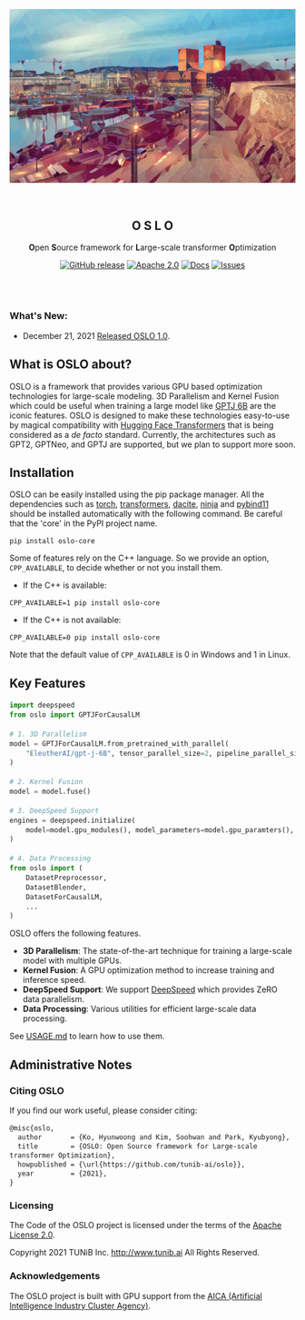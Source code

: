 <div align="center">

![](assets/oslo.png)

<br>

## O S L O

**O**pen **S**ource framework for **L**arge-scale transformer **O**ptimization

<p align="center">
<a href="https://github.com/tunib-ai/oslo/releases"><img alt="GitHub release" src="https://img.shields.io/github/release/tunib-ai/oslo.svg" /></a> 
<a href="https://github.com/tunib-ai/oslo/blob/master/LICENSE.apache-2.0"><img alt="Apache 2.0" src="https://img.shields.io/badge/license-Apache%202.0-blue.svg"/></a> <a href="https://github.com/tunib-ai/oslo/blob/master/USAGE.md"><img alt="Docs" src="https://img.shields.io/badge/docs-passing-success.svg"/></a>
<a href="https://github.com/tunib-ai/oslo/issues"><img alt="Issues" src="https://img.shields.io/github/issues/tunib-ai/oslo"/></a>

    
</div>

<br><br>

### What's New:
* December 21, 2021 [Released OSLO 1.0](https://github.com/tunib-ai/oslo/releases/tag/v1.0).

## What is OSLO about?
OSLO is a framework that provides various GPU based optimization technologies for large-scale modeling. 3D Parallelism and Kernel Fusion which could be useful when training a large model like [GPTJ 6B](https://huggingface.co/EleutherAI/gpt-j-6B) are the iconic features. OSLO is designed to make these technologies easy-to-use by magical compatibility with [Hugging Face Transformers](https://github.com/huggingface/transformers) that is being considered as a <i>de facto</i> standard. Currently, the architectures such as GPT2, GPTNeo, and GPTJ are supported, but we plan to support more soon.

## Installation
OSLO can be easily installed using the pip package manager.
All the dependencies such as [torch](https://pypi.org/project/torch/), [transformers](https://pypi.org/project/transformers/), [dacite](https://pypi.org/project/dacite/),
[ninja](https://pypi.org/project/ninja/) and [pybind11](https://pypi.org/project/pybind11/) should be installed automatically with the following command.
Be careful that the 'core' in the PyPI project name.
```console
pip install oslo-core
```

Some of features rely on the C++ language.
So we provide an option, `CPP_AVAILABLE`, to decide whether or not you install them. 

- If the C++ is available:
```console
CPP_AVAILABLE=1 pip install oslo-core
```

- If the C++ is not available:
```console
CPP_AVAILABLE=0 pip install oslo-core
```

Note that the default value of `CPP_AVAILABLE` is 0 in Windows and 1 in Linux.

## Key Features

```python
import deepspeed 
from oslo import GPTJForCausalLM

# 1. 3D Parallelism
model = GPTJForCausalLM.from_pretrained_with_parallel(
    "EleutherAI/gpt-j-6B", tensor_parallel_size=2, pipeline_parallel_size=2,
)

# 2. Kernel Fusion
model = model.fuse()

# 3. DeepSpeed Support
engines = deepspeed.initialize(
    model=model.gpu_modules(), model_parameters=model.gpu_paramters(), ...,
)

# 4. Data Processing
from oslo import (
    DatasetPreprocessor, 
    DatasetBlender, 
    DatasetForCausalLM, 
    ...    
)
```

OSLO offers the following features.

- **3D Parallelism**: The state-of-the-art technique for training a large-scale model with multiple GPUs.
- **Kernel Fusion**: A GPU optimization method to increase training and inference speed. 
- **DeepSpeed Support**: We support [DeepSpeed](https://github.com/microsoft/DeepSpeed) which provides ZeRO data parallelism.
- **Data Processing**: Various utilities for efficient large-scale data processing.

See [USAGE.md](USAGE.md) to learn how to use them.

## Administrative Notes

### Citing OSLO
If you find our work useful, please consider citing:

```
@misc{oslo,
  author       = {Ko, Hyunwoong and Kim, Soohwan and Park, Kyubyong},
  title        = {OSLO: Open Source framework for Large-scale transformer Optimization},
  howpublished = {\url{https://github.com/tunib-ai/oslo}},
  year         = {2021},
}
```

### Licensing

The Code of the OSLO project is licensed under the terms of the [Apache License 2.0](LICENSE.apache-2.0).

Copyright 2021 TUNiB Inc. http://www.tunib.ai All Rights Reserved.

### Acknowledgements

The OSLO project is built with GPU support from the [AICA (Artificial Intelligence Industry Cluster Agency)](http://www.aica-gj.kr).
